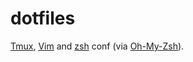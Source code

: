 # dotfiles

[Tmux](http://en.wikipedia.org/wiki/Tmux), [Vim](http://en.wikipedia.org/wiki/Vim_(text_editor)) and [zsh](http://en.wikipedia.org/wiki/Zsh) conf (via [Oh-My-Zsh](http://ohmyz.sh/)).
